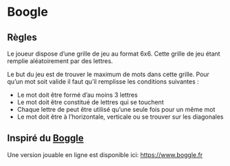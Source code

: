 # Boogle

## Règles

Le joueur dispose d’une grille de jeu au format 6x6. Cette grille de jeu étant remplie aléatoirement par des lettres.

Le but du jeu est de trouver le maximum de mots dans cette grille.
Pour qu’un mot soit valide il faut qu’il remplisse les conditions suivantes :

- Le mot doit être formé d’au moins 3 lettres
- Le mot doit être constitué de lettres qui se touchent
- Chaque lettre de peut être utilisé qu’une seule fois pour un même mot
- Le mot doit être à l’horizontale, verticale ou se trouver sur les diagonales

## Inspiré du [Boggle](https://fr.wikipedia.org/wiki/Boggle)

Une version jouable en ligne est disponible ici: <https://www.boggle.fr>

